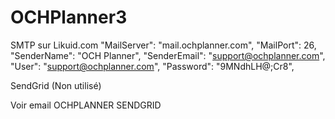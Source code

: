 # OCHPlanner3

SMTP sur Likuid.com
 "MailServer": "mail.ochplanner.com",
    "MailPort": 26,
    "SenderName": "OCH Planner",
    "SenderEmail": "support@ochplanner.com",
    "User": "support@ochplanner.com",
    "Password": "9MNdhLH@;Cr8",

SendGrid (Non utilisé)

Voir email OCHPLANNER SENDGRID
